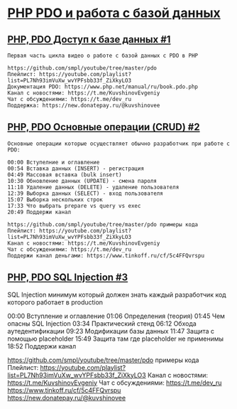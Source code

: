 # [PHP PDO и работа с базой данных](https://www.youtube.com/playlist?list=PL7Nh93imVuXw_wvYPFsbb33f_ZiXkyLO3)

## [PHP, PDO Доступ к базе данных #1](https://www.youtube.com/watch?v=_xLkdtEvbWQ&list=PL7Nh93imVuXw_wvYPFsbb33f_ZiXkyLO3&index=1)

```
Первая часть цикла видео о работе с базой данных с PDO в PHP

https://github.com/smpl/youtube/tree/master/pdo
Плейлист: https://youtube.com/playlist?list=PL7Nh93imVuXw_wvYPFsbb33f_ZiXkyLO3
Документация PDO: https://www.php.net/manual/ru/book.pdo.php
Канал с новостями: https://t.me/KuvshinovEvgeniy
Чат с обсуждениями: https://t.me/dev_ru
Поддержка: https://new.donatepay.ru/@kuvshinovee
```

## [PHP, PDO Основные операции (CRUD) #2](https://www.youtube.com/watch?v=5s_4-S5Z0f0&list=PL7Nh93imVuXw_wvYPFsbb33f_ZiXkyLO3&index=2)

```
Основные операции которые осуществляет обычно разработчик при работе с PDO:

00:00 Вступелние и оглавление 
00:54 Вставка данных (INSERT) - регистрация
04:49 Массовая вставка (bulk insert)
10:30 Обновление данных (UPDATE) - смена пароля
11:18 Удаление данных (DELETE) - удаление пользователя
12:39 Выборка данных (SELECT) - вход пользователя
15:07 Выборка нескольких строк
17:33 Что выбрать prepare vs query vs exec 
20:49 Поддержи канал

https://github.com/smpl/youtube/tree/master/pdo примеры кода
Плейлист: https://youtube.com/playlist?list=PL7Nh93imVuXw_wvYPFsbb33f_ZiXkyLO3
Канал с новостями: https://t.me/KuvshinovEvgeniy
Чат с обсуждениями: https://t.me/dev_ru
Поддержи канал деньгами: https://www.tinkoff.ru/cf/5c4FFQvrspu
```

## [PHP, PDO SQL Injection #3](https://youtu.be/a8tEQmY3jZY)

SQL Injection минимум который должен знать каждый разработчик код которого работает в production

00:00 Вступление и оглавление
01:06 Определения (теория)
01:45 Чем опасны SQL Injection
03:34 Практический стенд
06:12 Обхода аутедентификации
09:23 Модификации базы данных
11:47 Защита с помощью placeholder
15:49 Защита там где placeholder не применимы
18:52 Поддержи канал

https://github.com/smpl/youtube/tree/master/pdo примеры кода
Плейлист: https://youtube.com/playlist?list=PL7Nh93imVuXw_wvYPFsbb33f_ZiXkyLO3
Канал с новостями: https://t.me/KuvshinovEvgeniy
Чат с обсуждениями: https://t.me/dev_ru
https://www.tinkoff.ru/cf/5c4FFQvrspu
https://new.donatepay.ru/@kuvshinovee